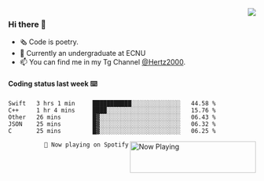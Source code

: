 <img  align="right" src="https://github-readme-stats.vercel.app/api?username=BillChen2K&show_icons=true&count_private=true&hide_title=true">

### Hi there 👋

- 🗞 Code is poetry.
- 🌱 Currently an undergraduate at ECNU
- 📫 You can find me in my Tg Channel [@Hertz2000](https://t.me/Hertz2000).

#### Coding status last week ⌨️

<!--START_SECTION:waka-->
```text
Swift   3 hrs 1 min     ███████████░░░░░░░░░░░░░░   44.58 % 
C++     1 hr 4 mins     ████░░░░░░░░░░░░░░░░░░░░░   15.76 % 
Other   26 mins         █▓░░░░░░░░░░░░░░░░░░░░░░░   06.43 % 
JSON    25 mins         █▓░░░░░░░░░░░░░░░░░░░░░░░   06.32 % 
C       25 mins         █▓░░░░░░░░░░░░░░░░░░░░░░░   06.25 % 
```
<!--END_SECTION:waka-->


<div>
<a href="https://spotify-now-playing.billchen2k.vercel.app/now-playing?open">
   <img align="right" src="https://spotify-now-playing.billchen2k.vercel.app/now-playing" width="256" height="64" alt="Now Playing">
</a>
</div>

<div>
<p align="right"><code>🎵 Now playing on Spotify</code></p>
</div>

<!--
**BillChen2K/BillChen2K** is a ✨ _special_ ✨ repository because its `README.md` (this file) appears on your GitHub profile.

Here are some ideas to get you started:

- 🔭 I’m currently working on ...
- 🌱 I’m currently learning ...
- 👯 I’m looking to collaborate on ...
- 🤔 I’m looking for help with ...
- 💬 Ask me about ...
- 📫 How to reach me: ...
- 😄 Pronouns: ...
- ⚡ Fun fact: ...
-->
